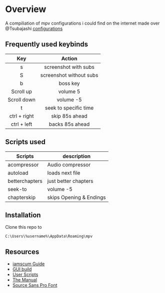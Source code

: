 # Overview

A compiliation of mpv configurations i could find on the internet made over @Tsubajashi [configurations](https://github.com/Tsubajashi/mpv-settings)

## Frequently used keybinds
| Key | Action |
| :-: | :-: |
| s |screenshot with subs | 
| S |screenshot without subs |
| b |boss key |
| Scroll up | volume   5 |
| Scroll down | volume  -5 |
| t | seek to specific time | 
| ctrl + right | skip 85s ahead |
| ctrl + left | backs 85s ahead |

## Scripts used
| Scripts | description  |
| - | - |
| acompressor |Audio compressor | 
| autoload | loads next file |
| betterchapters | just better chapters |
| seek-to | volume  -5 |
| chapterskip | skips Opening & Endings |

## Installation
Clone this repo to
```
C:\Users\%username%\AppData\Roaming\mpv
```
## Resources
- [iamscum Guide](https://iamscum.wordpress.com/guides/videoplayback-guide/mpv-conf/)
- [GUI build](https://sourceforge.net/projects/mpv-player-windows/files/)
- [User Scripts](https://github.com/mpv-player/mpv/wiki/User-Scripts)
- [The Manual](https://mpv.io/manual/master/)
- [Source Sans Pro Font](https://fonts.google.com/specimen/Source+Sans+Pro)
